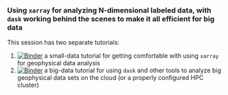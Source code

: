 ### Using `xarray` for analyzing N-dimensional labeled data, with `dask` working behind the scenes to make it all efficient for big data

This session has two separate tutorials:
1. [![Binder](https://mybinder.org/badge_logo.svg)](https://mybinder.org/v2/gh/PraCTES/MIT-PraCTES/master?urlpath=lab) a small-data tutorial for getting comfortable with using `xarray` for geophysical data analysis
2. [![Binder](https://mybinder.org/badge_logo.svg)](https://binder.pangeo.io/v2/gh/hdrake/big-data-tutorial/master?filepath=notebooks%2FLecture04_dask_and_big_data-serial.ipynb) a big-data tutorial for using `dask` and other tools to analyze big geophysical data sets on the cloud (or a properly configured HPC cluster)
